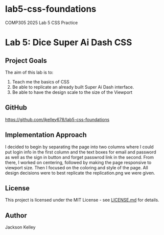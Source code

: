 # lab5-css-foundations
COMP305 2025 Lab 5 CSS Practice

# Lab 5: Dice Super Ai Dash CSS

## Project Goals
The aim of this lab is to:
1. Teach me the basics of CSS
2. Be able to replicate an already built Super Ai Dash interface.
3. Be able to have the design scale to the size of the Viewport

## GitHub
https://github.com/jkelley678/lab5-css-foundations

## Implementation Approach
I decided to begin by separating the page into two columns where I could put  login info in the first column and the text boxes for email and password as well as the sign in button and forget passwrod link in the second. From there, I worked on centering, followed by making the page responsive to viewport size. Then I focused on the coloring and style of the page. All design decisions were to best replicate the replication.png we were given.

## License
This project is licensed under the MIT License - see [LICENSE.md](LICENSE.md) for
details.
## Author
Jackson Kelley
